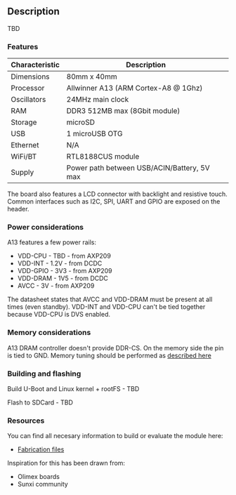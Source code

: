 ## Description
TBD


### Features

| Characteristic | Description |
| --- | --- |
| Dimensions | 80mm x 40mm |
| Processor | Allwinner A13 (ARM Cortex-A8 @ 1Ghz) |
| Oscillators |  24MHz main clock |
| RAM | DDR3 512MB max (8Gbit module) |
| Storage | microSD |
| USB | 1 microUSB OTG |
| Ethernet | N/A |
| WiFi/BT | RTL8188CUS module |
| Supply | Power path between USB/ACIN/Battery, 5V max |

The board also features a LCD connector with backlight and resistive touch.
Common interfaces such as I2C, SPI, UART and GPIO are exposed on the header.

### Power considerations

A13 features a few power rails:
* VDD-CPU - TBD - from AXP209
* VDD-INT - 1.2V - from DCDC
* VDD-GPIO - 3V3 - from AXP209
* VDD-DRAM - 1V5 - from DCDC
* AVCC - 3V - from AXP209

The datasheet states that AVCC and VDD-DRAM must be present at all times (even standby).
VDD-INT and VDD-CPU can't be tied together because VDD-CPU is DVS enabled.


### Memory considerations

A13 DRAM controller doesn't provide DDR-CS. On the memory side the pin is tied to GND.
Memory tuning should be performed as [described here](sunxi_link)


### Building and flashing

Build U-Boot and Linux kernel + rootFS - TBD

Flash to SDCard - TBD

### Resources

You can find all necesary information to build or evaluate the module here:
   - [Fabrication files](https://github.com/vd-rd/sbc_alw_a13/releases)

Inspiration for this has been drawn from:
* Olimex boards 
* Sunxi community
